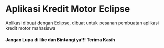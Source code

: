 # Aplikasi Kredit Motor Eclipse

<p>Aplikasi dibuat dengan Eclipse, dibuat untuk pesanan pembuatan aplikasi kredit motor mahasiswa</p>

<h4> Jangan Lupa di like dan Bintangi ya!!! Terima Kasih </h4>
